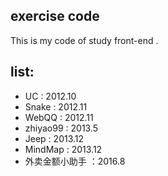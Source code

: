 ## exercise code
This is my code of study front-end .

## list: 
* UC : 2012.10
* Snake : 2012.11
* WebQQ : 2012.11
* zhiyao99 : 2013.5
* Jeep : 2013.12
* MindMap : 2013.12
* 外卖金额小助手 ：2016.8



